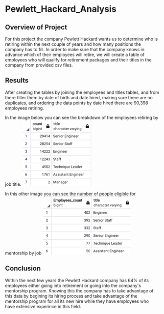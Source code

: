 # Pewlett_Hackard_Analysis

## Overview of Project
 For this project the company Pewlett Hackard wants us to determine who is retiring within the next couple
of years and how many positions the company has to fill. In order to make sure that the company knows in 
advance which of their employees will retire, we will create a table of employees who will qualify for retirement
packages and their titles in the company from provided csv files.

## Results
After creating the tables by joining the employees and titles tables, and from there filter them by date of 
birth and date hired, making sure there are no duplicates, and ordering the data points by date hired there 
are 90,398 employees retiring.

In the image below you can see the breakdown of the employees retiring by job title.
![retirement_eligible](https://github.com/layalacordero/Pewlett_Hackard_Analysis/blob/main/Resources/retirement_eligible.png)

In this other image you can see the number of people eligible for mentorship by job
![mentorship_eligible](https://github.com/layalacordero/Pewlett_Hackard_Analysis/blob/main/Resources/mentorship_eligible.png)


## Conclusion
Within the next few years the Pewlett Hackard company has 64% of its employees either going into retirement or going into
the company's mentorship program. Knowing this the company has to take advantage of this data by begining its hiring 
process and take advantage of the mentorship program for all its new hire while they have employees who have extensive
experince in this field.